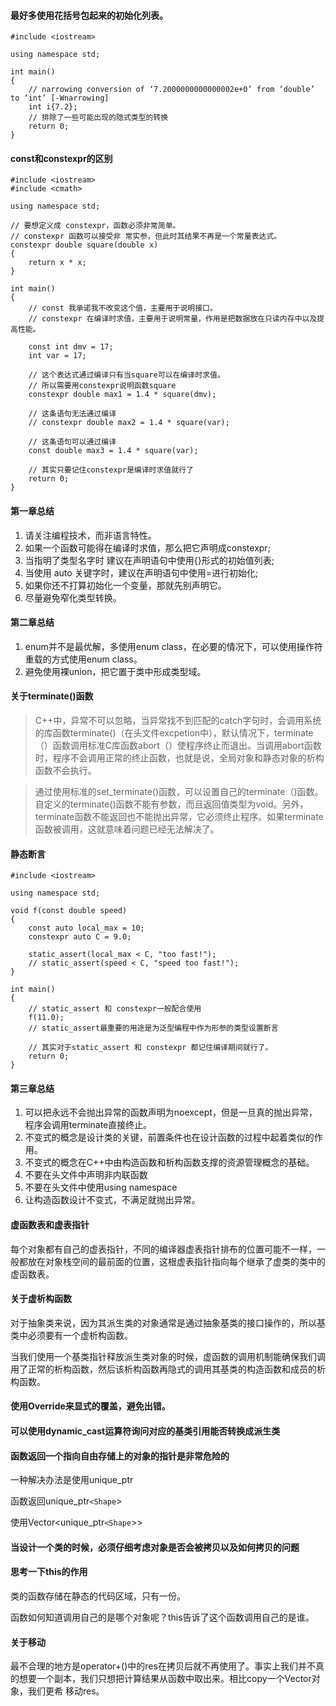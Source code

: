 #### 最好多使用花括号包起来的初始化列表。

```
#include <iostream>

using namespace std;

int main()
{
    // narrowing conversion of ‘7.2000000000000002e+0’ from ‘double’ to ‘int’ [-Wnarrowing]
    int i{7.2};
    // 排除了一些可能出现的隐式类型的转换
    return 0;
}
```

#### const和constexpr的区别

```
#include <iostream>
#include <cmath>

using namespace std;

// 要想定义成 constexpr，函数必须非常简单。
// constexpr 函数可以接受非 常实参，但此时其结果不再是一个常量表达式。
constexpr double square(double x)
{
    return x * x;
}

int main()
{
    // const 我承诺我不改变这个值，主要用于说明接口。
    // constexpr 在编译时求值，主要用于说明常量，作用是把数据放在只读内存中以及提高性能。

    const int dmv = 17;
    int var = 17;

    // 这个表达式通过编译只有当square可以在编译时求值。
    // 所以需要用constexpr说明函数square
    constexpr double max1 = 1.4 * square(dmv); 

    // 这条语句无法通过编译
    // constexpr double max2 = 1.4 * square(var);

    // 这条语句可以通过编译
    const double max3 = 1.4 * square(var);

    // 其实只要记住constexpr是编译时求值就行了
    return 0;
}
```

#### 第一章总结

1. 请关注编程技术，而非语言特性。
2. 如果一个函数可能得在编译时求值，那么把它声明成constexpr;
3. 当指明了类型名字时 建议在声明语句中使用{}形式的初始值列表;
4. 当使用 auto 关键字时，建议在声明语句中使用=进行初始化; 
5. 如果你还不打算初始化一个变量，那就先别声明它。
6. 尽量避免窄化类型转换。

#### 第二章总结

1. enum并不是最优解，多使用enum class，在必要的情况下，可以使用操作符重载的方式使用enum class。
2. 避免使用裸union，把它置于类中形成类型域。

#### 关于terminate()函数

> C++中，异常不可以忽略，当异常找不到匹配的catch字句时，会调用系统的库函数terminate()（在头文件excpetion中），默认情况下，terminate（）函数调用标准C库函数abort（）使程序终止而退出。当调用abort函数时，程序不会调用正常的终止函数，也就是说，全局对象和静态对象的析构函数不会执行。

> 通过使用标准的set_terminate()函数，可以设置自己的terminate（)函数。自定义的terminate()函数不能有参数，而且返回值类型为void。另外，terminate函数不能返回也不能抛出异常，它必须终止程序。如果terminate函数被调用，这就意味着问题已经无法解决了。

#### 静态断言

```
#include <iostream>

using namespace std;

void f(const double speed)
{
    const auto local_max = 10;
    constexpr auto C = 9.0;

    static_assert(local_max < C, "too fast!");
    // static_assert(speed < C, "speed too fast!");
}

int main()
{
    // static_assert 和 constexpr一般配合使用
    f(11.0);
    // static_assert最重要的用途是为泛型编程中作为形参的类型设置断言

    // 其实对于static_assert 和 constexpr 都记住编译期间就行了。
    return 0;
}
```

#### 第三章总结

1. 可以把永远不会抛出异常的函数声明为noexcept，但是一旦真的抛出异常，程序会调用terminate直接终止。
2. 不变式的概念是设计类的关键，前置条件也在设计函数的过程中起着类似的作用。
3. 不变式的概念在C++中由构造函数和析构函数支撑的资源管理概念的基础。
4. 不要在头文件中声明非内联函数
5. 不要在头文件中使用using namespace
6. 让构造函数设计不变式，不满足就抛出异常。

#### 虚函数表和虚表指针

每个对象都有自己的虚表指针，不同的编译器虚表指针排布的位置可能不一样，一般都放在对象栈空间的最前面的位置，这根虚表指针指向每个继承了虚类的类中的虚函数表。

#### 关于虚析构函数

对于抽象类来说，因为其派生类的对象通常是通过抽象基类的接口操作的，所以基类中必须要有一个虚析构函数。

当我们使用一个基类指针释放派生类对象的时候，虚函数的调用机制能确保我们调用了正常的析构函数，然后该析构函数再隐式的调用其基类的构造函数和成员的析构函数。

#### 使用Override来显式的覆盖，避免出错。

#### 可以使用dynamic_cast运算符询问对应的基类引用能否转换成派生类

#### 函数返回一个指向自由存储上的对象的指针是非常危险的

一种解决办法是使用unique_ptr

函数返回unique_ptr`<Shape`>

使用Vector<unique_ptr`<Shape`>>

#### 当设计一个类的时候，必须仔细考虑对象是否会被拷贝以及如何拷贝的问题

#### 思考一下this的作用

类的函数存储在静态的代码区域，只有一份。

函数如何知道调用自己的是哪个对象呢？this告诉了这个函数调用自己的是谁。

#### 关于移动

最不合理的地方是operator+()中的res在拷贝后就不再使用了。事实上我们并不真的想要一个副本，我们只想把计算结果从函数中取出来。相比copy一个Vector对象，我们更希
移动res。

#### 